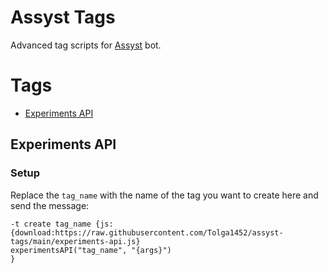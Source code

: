 # Assyst Tags

Advanced tag scripts for [Assyst](https://jacher.io/assyst) bot.

# Tags

- [Experiments API](#experiments-api)

## Experiments API

### Setup
Replace the `tag_name` with the name of the tag you want to create here and send the message:

```
-t create tag_name {js:
{download:https://raw.githubusercontent.com/Tolga1452/assyst-tags/main/experiments-api.js}
experimentsAPI("tag_name", "{args}")
}
```
